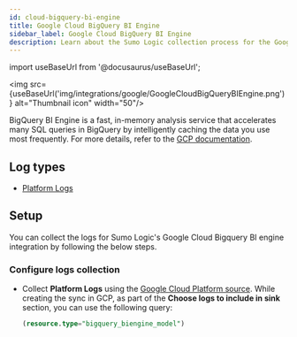 ```yaml
---
id: cloud-bigquery-bi-engine
title: Google Cloud BigQuery BI Engine
sidebar_label: Google Cloud BigQuery BI Engine
description: Learn about the Sumo Logic collection process for the Google Cloud BigQuery BI Engine service.
---
```


import useBaseUrl from '@docusaurus/useBaseUrl';

<img src={useBaseUrl('img/integrations/google/GoogleCloudBigQueryBIEngine.png')} alt="Thumbnail icon" width="50"/>

BigQuery BI Engine is a fast, in-memory analysis service that accelerates many SQL queries in BigQuery by intelligently caching the data you use most frequently. For more details, refer to the [GCP documentation](https://cloud.google.com/bigquery/docs/bi-engine-intro).

## Log types

* [Platform Logs](https://docs.aws.amazon.com/appflow/latest/userguide/monitoring-cloudwatch.html)

## Setup

You can collect the logs for Sumo Logic's Google Cloud Bigquery BI engine integration by following the below steps.

### Configure logs collection

* Collect **Platform Logs** using the [Google Cloud Platform source](/docs/send-data/hosted-collectors/google-source/google-cloud-platform-source). While creating the sync in GCP, as part of the **Choose logs to include in sink** section, you can use the following query:
   ```sql
   (resource.type="bigquery_biengine_model")
   ```

